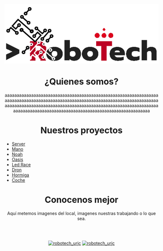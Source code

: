 <p align="center"> <a href="https://github.com/RoboTech-URJC/Logo/blob/master/propuestas/logo_no_underscore.png" target="blank"><img src="https://github.com/RoboTech-URJC/Logo/blob/master/propuestas/logo_no_underscore.png" alt="" /></a> </p>

<h1 align="center">¿Quienes somos?</h1>

<p align="center"> 
aaaaaaaaaaaaaaaaaaaaaaaaaaaaaaaaaaaaaaaaaaaaaaaaaaaaaaaaaaaaaaaaaaaaaaaaaaaaaaaaaaaaaaaaaaaaaaaaaaaaaaaaaaaaaaaaaaaaaaaaaaaaaaaaaaaaaaaaaaaaaaaaaaaaaaaaaaaaaaaaaaaaaaaaaaaaaaaaaaaaaaaaaaaaaaaaaaaaaaaaaaaaaaaaaaaaaaaaaaaaaaaaaaaaaaaaaaaaaaaaaaaaaaaaa
</p>

<h1 align="center">Nuestros proyectos</h1>

* [Server](https://twitter.com/robotech_urjc)
* [Mano](https://twitter.com/robotech_urjc)
* [Noah](https://twitter.com/robotech_urjc)
* [Oasis](https://twitter.com/robotech_urjc)
* [Led Race](https://twitter.com/robotech_urjc)
* [Dron](https://twitter.com/robotech_urjc)
* [Hormiga](https://twitter.com/robotech_urjc)
* [Coche](https://twitter.com/robotech_urjc)

<h1 align="center">Conocenos mejor</h1>

<p align="center"> 
Aquí metemos imagenes del local, imagenes nuestras trabajando o lo que sea.
</p>

<br/><br/>
<p align="center"> 
<a href="https://twitter.com/robotech_urjc" target="blank"><img align="center" src="https://raw.githubusercontent.com/rahuldkjain/github-profile-readme-generator/master/src/images/icons/Social/twitter.svg" alt="robotech_urjc" height="60" width="60" /></a> 
<a href="https://instagram.com/robotech_urjc" target="blank"><img align="center" src="https://raw.githubusercontent.com/rahuldkjain/github-profile-readme-generator/master/src/images/icons/Social/instagram.svg" alt="robotech_urjc" height="60" width="60" /></a>
</p>
